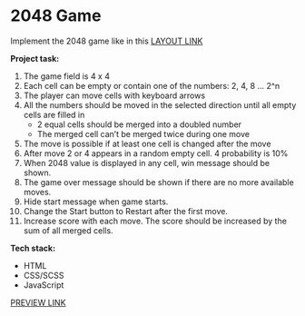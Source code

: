 # 2048 Game

Implement the 2048 game like in this [LAYOUT LINK](https://play2048.co/)

**Project task:**
 1. The game field is 4 x 4
 1. Each cell can be empty or contain one of the numbers: 2, 4, 8 ... 2^n
 1. The player can move cells with keyboard arrows
 1. All the numbers should be moved in the selected direction until all empty cells are filled in
     - 2 equal cells should be merged into a doubled number
     - The merged cell can’t be merged twice during one move
 1. The move is possible if at least one cell is changed after the move
 1. After move 2 or 4 appears in a random empty cell. 4 probability is 10%
 1. When 2048 value is displayed in any cell, win message should be shown.
 1. The game over message should be shown if there are no more available moves.
 1. Hide start message when game starts.
 1. Change the Start button to Restart after the first move.
 1. Increase score with each move. The score should be increased by the sum of all merged cells.

**Tech stack:**
  - HTML
  - CSS/SCSS
  - JavaScript


[PREVIEW LINK](https://<your_account>.github.io/<repo_name>/)
